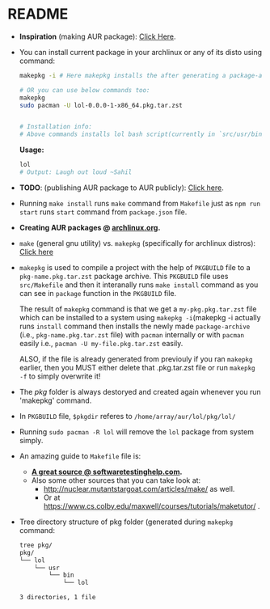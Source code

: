 # README

- **Inspiration** (making AUR package): [Click Here](https://youtu.be/ls_hpopfsQU).
- You can install current package in your archlinux or any of its disto
  using command:

  ```bash
  makepkg -i # Here makepkg installs the after generating a package-archive internally using pacman.

  # OR you can use below commands too:
  makepkg
  sudo pacman -U lol-0.0.0-1-x86_64.pkg.tar.zst


  # Installation info:
  # Above commands installs lol bash script(currently in `src/usr/bin/lol` to `/usr/bin/lol` path.
  ```

  **Usage:**
  ```bash
  lol
  # Output: Laugh out loud ~Sahil
  ```

- **TODO**: (publishing AUR package to AUR publicly): [Click here](https://youtu.be/iUz28vbWgVw).

- Running `make install` runs `make` command from `Makefile` just as
  `npm run start` runs `start` command from `package.json` file.

- **Creating AUR packages @ [archlinux.org](https://wiki.archlinux.org/title/creating_packages).**

- `make` (general gnu utility) vs. `makepkg` (specifically for archlinux distros): [Click here](https://unix.stackexchange.com/a/605951/504112)

- `makepkg` is used to compile a project with the help of `PKGBUILD`
  file to a `pkg-name.pkg.tar.zst` package archive. This `PKGBUILD` file
  uses `src/Makefile` and then it interanally runs `make install`
  command as you can see in `package` function in the `PKGBUILD` file.

  The result of `makepkg` command is that we get a `my-pkg.pkg.tar.zst` file which can be
  installed to a system using `makepkg -i`(makepkg -i actually runs 
  `install` command then installs the newly made `package-archive` 
  (i.e., `pkg-name.pkg.tar.zst` file) with `pacman` internally or with
  `pacman` easily i.e., `pacman -U my-file.pkg.tar.zst` easily.

  ALSO, if the file is already generated
  from previouly if you ran `makepkg` earlier, then you MUST either
  delete that .pkg.tar.zst file or run `makepkg -f` to simply overwrite
  it!

- The *pkg* folder is always destoryed and created again whenever you run
  'makepkg' command.

- In `PKGBUILD` file, `$pkgdir` referes to `/home/array/aur/lol/pkg/lol/`

- Running `sudo pacman -R lol` will remove the `lol` package from system
  simply.

- An amazing guide to `Makefile` file is: 
  - **[A great source @ softwaretestinghelp.com](https://www.softwaretestinghelp.com/cpp-makefile-tutorial/).**
  - Also some other sources that you can take look at:
    - http://nuclear.mutantstargoat.com/articles/make/ as well.
    - Or at https://www.cs.colby.edu/maxwell/courses/tutorials/maketutor/ .

- Tree directory structure of pkg folder (generated during `makepkg`
  command:

  ```bash
  tree pkg/
  pkg/
  └── lol
      └── usr
          └── bin
              └── lol
  
  3 directories, 1 file
  ```
